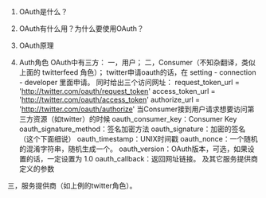 1. OAuth是什么？
2. OAuth有什么用？为什么要使用OAuth？
3. OAuth原理

4. Auth角色
OAuth中有三方：
一，用户；
二，Consumer（不知杂翻译，类似上面的 twitterfeed 角色）；
twitter申请oauth的话，在 setting - connection - developer 里面申请。 同时给出三个访问网址：
request_token_url = 'http://twitter.com/oauth/request_token'
access_token_url = 'http://twitter.com/oauth/access_token'
authorize_url = 'http://twitter.com/oauth/authorize'
当Consumer接到用户请求想要访问第三方资源（如twitter）的时候
oauth_consumer_key：Consumer Key
oauth_signature_method：签名加密方法
oauth_signature：加密的签名 （这个下面细说）
oauth_timestamp：UNIX时间戳
oauth_nonce：一个随机的混淆字符串，随机生成一个。
oauth_version：OAuth版本，可选，如果设置的话，一定设置为 1.0
oauth_callback：返回网址链接。
及其它服务提供商定义的参数

三，服务提供商（如上例的twitter角色）。